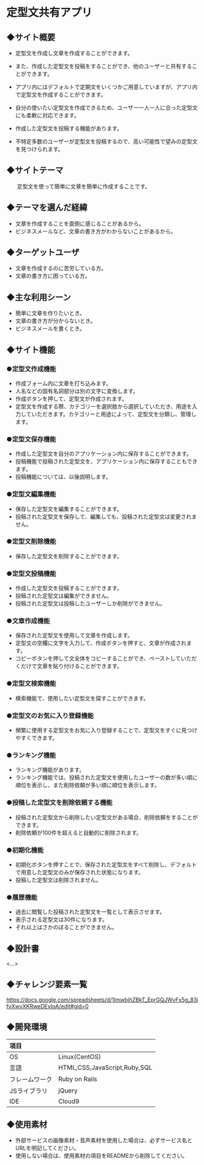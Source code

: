 # **定型文共有アプリ**

## ◆サイト概要
* 定型文を作成し文章を作成することができます。
　　
* また、作成した定型文を投稿をすることができ、他のユーザーと共有することができます。
  
* アプリ内にはデフォルトで定期文をいくつかご用意していますが、アプリ内で定型文を作成することができます。
  
* 自分の使いたい定型文を作成できるため、ユーザー一人一人に合った定型文にも柔軟に対応できます。
  
* 作成した定型文を投稿する機能があります。
　　
* 不特定多数のユーザーが定型文を投稿するので、高い可能性で望みの定型文を見つけられます。

## ◆サイトテーマ
　　定型文を使って簡単に文章を簡単に作成することです。

## ◆テーマを選んだ経緯
* 文章を作成することを面倒に感じることがあるから。
* ビジネスメールなど、文章の書き方がわからないことがあるから。

## ◆ターゲットユーザ
* 文章を作成するのに苦労している方。
* 文章の書き方に困っている方。

## ◆主な利用シーン
* 簡単に文章を作りたいとき。
* 文章の書き方が分からないとき。
* ビジネスメールを書くとき。

## ◆サイト機能
### ●定型文作成機能
* 作成フォーム内に文章を打ち込みます。
* 人名などの固有名詞部分は別の文字に変換します。
* 作成ボタンを押して、定型文が作成されます。
* 定型文を作成する際、カテゴリーを選択肢から選択していただき、用途を入力していただきます。カテゴリーと用途によって、定型文を分類し、管理します。
### ●定型文保存機能
* 作成した定型文を自分のアプリケーション内に保存することができます。
* 投稿機能で投稿された定型文を、アプリケーション内に保存することもできます。
* 投稿機能については、以後説明します。
### ●定型文編集機能
* 保存した定型文を編集することができます。
* 投稿された定型文を保存して、編集しても、投稿された定型文は変更されません。
### ●定型文削除機能
* 保存した定型文を削除することができます。
### ●定型文投稿機能
* 作成した定型文を投稿することができます。
* 投稿された定型文は編集ができません。
* 投稿された定型文は投稿したユーザーしか削除ができません。
### ●文章作成機能
* 保存された定型文を使用して文章を作成します。
* 定型文の空欄に文字を入力して、作成ボタンを押すと、文章が作成されます。
* コピーボタンを押して文全体をコピーすることができ、ペーストしていただくだけで文章を貼り付けることができます。
### ●定型文検索機能
* 検索機能で、使用したい定型文を探すことができます。
### ●定型文のお気に入り登録機能
* 頻繁に使用する定型文をお気に入り登録することで、定型文をすぐに見つけやすくできます。
### ●ランキング機能
* ランキング機能があります。
* ランキング機能では、投稿された定型文を使用したユーザーの数が多い順に順位を表示し、また削除依頼が多い順に順位を表示します。
### ●投稿した定型文を削除依頼する機能
* 投稿された定型文から削除したい定型文がある場合、削除依頼をすることができます。
* 削除依頼が100件を超えると自動的に削除されます。
### ●初期化機能
* 初期化ボタンを押すことで、保存された定型文をすべて削除し、デフォルトで用意した定型文のみが保存された状態になります。
* 投稿した定型文は削除されません。
### ●履歴機能
* 過去に閲覧した投稿された定型文を一覧として表示させます。
* 表示される定型文は30件になります。
* それ以上はさかのぼることができません。

## ◆設計書
<...>

## ◆チャレンジ要素一覧
<https://docs.google.com/spreadsheets/d/1lmwbjhZBkT_EprGQJWvFx5g_83jfvXwvXKRweDEyIoA/edit#gid=0>

## ◆開発環境
|項目| |
|:----|:----|
|OS|Linux(CentOS)|
|言語|HTML,CSS,JavaScript,Ruby,SQL|
|フレームワーク|Ruby on Rails|
|JSライブラリ|jQuery|
|IDE|Cloud9|

## ◆使用素材
- 外部サービスの画像素材・音声素材を使用した場合は、必ずサービス名とURLを明記してください。
- 使用しない場合は、使用素材の項目をREADMEから削除してください。
